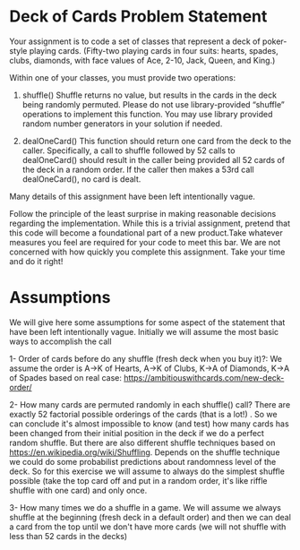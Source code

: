 # Deck of Cards Problem Statement

Your assignment is to code a set of classes that represent a deck of poker-style playing cards.
(Fifty-two playing cards in four suits: hearts, spades, clubs, diamonds, with face values of Ace, 2-10, Jack, Queen, and
King.)

Within one of your classes, you must provide two operations:

1. shuffle() Shuffle returns no value, but results in the cards in the deck being randomly permuted. Please do not use
   library-provided “shuffle” operations to implement this function. You may use library provided random number
   generators in your solution if needed.

2. dealOneCard() This function should return one card from the deck to the caller. Specifically, a call to shuffle
   followed by 52 calls to dealOneCard() should result in the caller being provided all 52 cards of the deck in a random
   order. If the caller then makes a 53rd call dealOneCard(), no card is dealt.

Many details of this assignment have been left intentionally vague.

Follow the principle of the least surprise in making reasonable decisions regarding the implementation. While this is a
trivial assignment, pretend that this code will become a foundational part of a new product.Take whatever measures you
feel are required for your code to meet this bar. We are not concerned with how quickly you complete this assignment.
Take your time and do it right!

# Assumptions

We will give here some assumptions for some aspect of the statement that have been left intentionally vague. Initially
we will assume the most basic ways to accomplish the call

1- Order of cards before do any shuffle (fresh deck when you buy it)?: We assume the order is A->K of Hearts, A->K of
Clubs, K->A of Diamonds, K->A of Spades based on real case: https://ambitiouswithcards.com/new-deck-order/

2- How many cards are permuted randomly in each shuffle() call? There are exactly 52 factorial possible orderings of the
cards (that is a lot!) . So we can conclude it's almost impossible to know (and test) how many cards has been changed
from their initial position in the deck if we do a perfect random shuffle. But there are also different shuffle
techniques based on
https://en.wikipedia.org/wiki/Shuffling. Depends on the shuffle technique we could do some probabilist predictions about
randomness level of the deck. So for this exercise we will assume to always do the simplest shuffle possible (take the top card off and put in
a random order, it's like riffle shuffle with one card) and only once.

3- How many times we do a shuffle in a game. We will assume we always shuffle at the beginning (fresh deck in a default
order) and then we can deal a card from the top until we don't have more cards (we will not shuffle with less than 52
cards in the decks)

